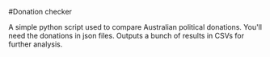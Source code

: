 #Donation checker

A simple python script used to compare Australian political donations. You'll need the donations in json files. Outputs a bunch of results in CSVs for further analysis.